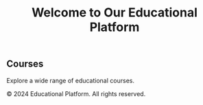 <!DOCTYPE html>
<html lang="en">
<head>
    <meta charset="UTF-8">
    <meta name="viewport" content="width=device-width, initial-scale=1.0">
    <title>Educational Platform</title>
    <link rel="stylesheet" href="styles.css">
</head>
<body>
    <header>
        <h1>Welcome to Our Educational Platform</h1>
    </header>
    <section>
        <h2>Courses</h2>
        <p>Explore a wide range of educational courses.</p>
    </section>
    <footer>
        <p>&copy; 2024 Educational Platform. All rights reserved.</p>
    </footer>
</body>
</html>
